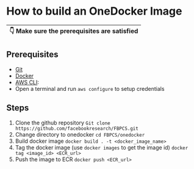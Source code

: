 # How to build an OneDocker Image
| :point_down:  Make sure the prerequisites are satisfied   |
|-----------------------------------------|
## Prerequisites
* [Git](https://git-scm.com/book/en/v2/Getting-Started-Installing-Git)
* [Docker](https://www.docker.com/get-started)
* [AWS CLI](https://docs.aws.amazon.com/cli/latest/userguide/install-cliv2-mac.html): 
* Open a terminal and run `aws configure` to setup credentials

## Steps
1. Clone the github repository
  `Git clone https://github.com/facebookresearch/FBPCS.git`
2. Change directory to onedocker
  `cd FBPCS/onedocker`
3. Build docker image
  `docker build . -t <docker_image_name>`
4. Tag the docker image (use `docker images` to get the image id)
  `docker tag <image_id> <ECR_url>`
6. Push the image to ECR
  `docker push <ECR_url>`
